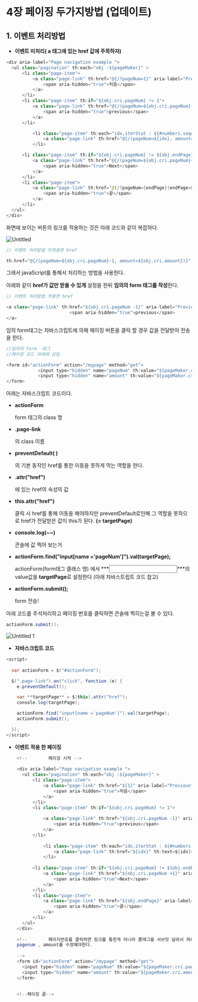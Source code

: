 # 4장 페이징 두가지방법 (업데이트)

## 1. 이벤트 처리방법

- **이벤트 미처리( a 태그에 있는 href 값에 주목하자)**

```java
<div aria-label="Page navigation example ">
  <ul class="pagination" th:each="obj :${pageMaker}" >
      <li class="page-item">
          <a class="page-link" th:href="@{/?pageNum=1}" aria-label="Previous">
              <span aria-hidden="true">처음</span>
          </a>
      </li>
      <li class="page-item" th:if="${obj.cri.pageNum} != 1">
          <a class="page-link" th:href="@{/(pageNum=${obj.cri.pageNum}-1, amount=${obj.cri.amount})}" aria-label="Previous">
              <span aria-hidden="true">previous</span>
          </a>
      </li>

          <li class="page-item" th:each="idx,iterStat : ${#numbers.sequence(obj.startPage, obj.endPage)}"  th:classappend="${obj.cri.pageNum} == ${idx} ? active : null">
              <a class="page-link" th:href="@{/(pageNum=${idx}, amount=${obj.cri.amount})}" th:text=${idx}></a>
          </li>

      <li class="page-item" th:if="${obj.cri.pageNum} != ${obj.endPage}">
          <a class="page-link" th:href="@{/(pageNum=${obj.cri.pageNum}+1, amount=${obj.cri.amount})}" aria-label="Next">
              <span aria-hidden="true">Next</span>
          </a>
      </li>
      <li class="page-item">
          <a class="page-link" th:href='@{/?pageNum={endPage}(endPage=${obj.endPage})}' aria-label="Previous">
              <span aria-hidden="true">끝</span>
          </a>
      </li>
  </ul>
</div>
```

화면에 보이는 버튼의 링크를 적용하는 것은 아래 코드와 같이 복잡하다.

![Untitled](https://user-images.githubusercontent.com/63430211/118505638-912b9880-b767-11eb-8bc3-4fcbe6f447c8.png)

```java
// 이벤트 처리방법 미적용한 href

th:href="@{/(pageNum=${obj.cri.pageNum}-1, amount=${obj.cri.amount})}"
```

그래서 javaScript를 통해서 처리하는 방법을 사용한다.

아래와 같이 **href가 값만 받을 수 있게** 설정을 한뒤 **임의의 form 태그를 작성**한다.

```java
// 이벤트 처리방법 적용한 href

<a class="page-link" th:href="${obj.cri.pageNum -1}" aria-label="Previous">
                        <span aria-hidden="true">previous</span>
</a>
```

임의 form태그는 자바스크립트에 의해 페이징 버튼을 클릭 할 경우 값을 전달받아 전송을 한다.  

```java
//임의의 form  태그
//페이징 코드 아래에 삽입

<form id="actionForm" action="/mypage" method="get">
            <input type="hidden" name="pageNum" th:value="${pageMaker.cri.pageNum}">
            <input type="hidden" name="amount" th:value="${pageMaker.cri.amount}">
</form>
```

아래는 자바스크립트 코드이다.

- **actionForm**

     form 태그의 class 명

- **.page-link**

     <a> 의 class 이름

- **preventDefault( )**

    <a> 의 기본 동작인  href를 통한 이동을 못하게 막는 역할을 한다.

- .**attr("href")**

    <a>에 있는 href의 속성의 값

- **this**.**attr("href")**

    <a> 클릭 시 href를 통해 이동을 해야하지만 preventDefault로인해 그 역할을 못하으로 href가 전달받은 값이 this가 된다. **(= targetPage)**

- **console.log(~~)**

    콘솔에 값 찍어 보는거

- **actionForm.find("input[name ='pageNum']").val(targetPage);**

    actionForm(form태그 클래스 명) 에서 ***<input name=pageNum>***의 value값을 **targetPage**로 설정한다
    (아래 자바스트립트 코드 참고)

- **actionForm.submit();**

    form 전송!

아래 코드를 주석처리하고 페이징 번호를 클릭하면 콘솔에 찍히는걸 볼 수 있다.

```java
actionForm.submit();
```

![Untitled 1](https://user-images.githubusercontent.com/63430211/118505681-9ab50080-b767-11eb-8d71-36e5e7867e60.png)


- **자바스크립트 코드**

```java
<script>
  
  var actionForm = $("#actionForm");

  $(".page-link").on("click", function (e) {
    e.preventDefault();

    var **targetPage** = $(this).attr("href");
    console.log(targetPage);

    actionForm.find("input[name ='pageNum']").val(targetPage);
    actionForm.submit();

  });
</script>
```

- **이벤트 적용 한 페이징**

```java
	<!--        페이징 시작 -->
	
	<div aria-label="Page navigation example ">
	  <ul class="pagination" th:each="obj :${pageMaker}" >
	      <li class="page-item">
	          <a class="page-link" th:href="${1}" aria-label="Previous">
	              <span aria-hidden="true">처음</span>
	          </a>
	      </li>
	      <li class="page-item" th:if="${obj.cri.pageNum} != 1">
	
	          <a class="page-link" th:href="${obj.cri.pageNum -1}" aria-label="Previous">
	              <span aria-hidden="true">previous</span>
	          </a>
	      </li>
	
	          <li class="page-item" th:each="idx,iterStat : ${#numbers.sequence(obj.startPage, obj.endPage)}"  th:classappend="${obj.cri.pageNum} == ${idx} ? active : null">
	              <a class="page-link" th:href="${idx}" th:text=${idx}></a>
	          </li>
	
	      <li class="page-item" th:if="${obj.cri.pageNum} != ${obj.endPage}">
	          <a class="page-link" th:href="${obj.cri.pageNum +1}" aria-label="Next">
	              <span aria-hidden="true">Next</span>
	          </a>
	      </li>
	      <li class="page-item">
	          <a class="page-link" th:href="${obj.endPage}" aria-label="Previous">
	              <span aria-hidden="true">끝</span>
	          </a>
	      </li>
	  </ul>
	</div>
	
	<!--        페이지번호를 클릭하면 링크를 통한게 아니라 폼태그을 서브밋 날려서 하려고 한다.
	pagenum , amount를 수정해야한다.
	
	-->
	<form id="actionForm" action="/mypage" method="get">
	  <input type="hidden" name="pageNum" th:value="${pageMaker.cri.pageNum}">
	  <input type="hidden" name="amount" th:value="${pageMaker.cri.amount}">
	</form>
	
	
	<!--페이징 끝-->
```